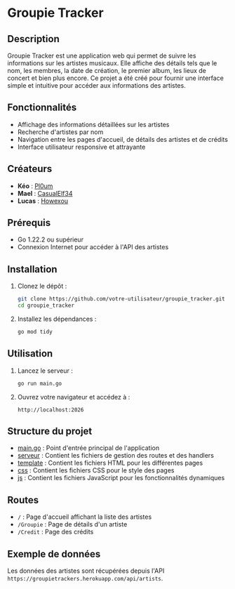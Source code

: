 # Groupie Tracker

## Description

Groupie Tracker est une application web qui permet de suivre les informations sur les artistes musicaux. Elle affiche des détails tels que le nom, les membres, la date de création, le premier album, les lieux de concert et bien plus encore. Ce projet a été créé pour fournir une interface simple et intuitive pour accéder aux informations des artistes.

## Fonctionnalités

- Affichage des informations détaillées sur les artistes
- Recherche d'artistes par nom
- Navigation entre les pages d'accueil, de détails des artistes et de crédits
- Interface utilisateur responsive et attrayante

## Créateurs

- **Kéo** : [Pl0um](https://github.com/Pl0um)
- **Mael** : [CasualElf34](https://github.com/CasualElf34)
- **Lucas** : [Howexou](https://github.com/Howexou)

## Prérequis

- Go 1.22.2 ou supérieur
- Connexion Internet pour accéder à l'API des artistes

## Installation

1. Clonez le dépôt :
    ```sh
    git clone https://github.com/votre-utilisateur/groupie_tracker.git
    cd groupie_tracker
    ```

2. Installez les dépendances :
    ```sh
    go mod tidy
    ```

## Utilisation

1. Lancez le serveur :
    ```sh
    go run main.go
    ```

2. Ouvrez votre navigateur et accédez à :
    ```
    http://localhost:2026
    ```

## Structure du projet

- [main.go](http://_vscodecontentref_/0) : Point d'entrée principal de l'application
- [serveur](http://_vscodecontentref_/1) : Contient les fichiers de gestion des routes et des handlers
- [template](http://_vscodecontentref_/2) : Contient les fichiers HTML pour les différentes pages
- [css](http://_vscodecontentref_/3) : Contient les fichiers CSS pour le style des pages
- [js](http://_vscodecontentref_/4) : Contient les fichiers JavaScript pour les fonctionnalités dynamiques

## Routes

- `/` : Page d'accueil affichant la liste des artistes
- `/Groupie` : Page de détails d'un artiste
- `/Credit` : Page des crédits

## Exemple de données

Les données des artistes sont récupérées depuis l'API `https://groupietrackers.herokuapp.com/api/artists`.
